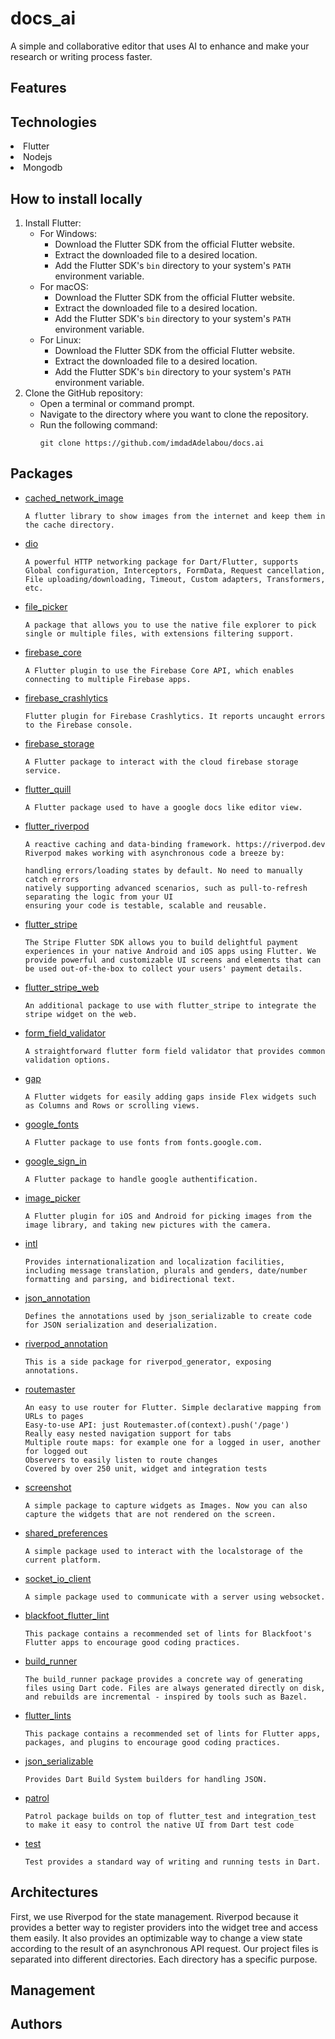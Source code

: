 # docs_ai

A simple and collaborative editor that uses AI to enhance and make your research or writing process faster.

## Features

## Technologies
<li>Flutter</li>
<li>Nodejs</li>
<li>Mongodb</li>

## How to install locally
1. Install Flutter:
     - For Windows:
         - Download the Flutter SDK from the official Flutter website.
         - Extract the downloaded file to a desired location.
         - Add the Flutter SDK's `bin` directory to your system's `PATH` environment variable.
     - For macOS:
         - Download the Flutter SDK from the official Flutter website.
         - Extract the downloaded file to a desired location.
         - Add the Flutter SDK's `bin` directory to your system's `PATH` environment variable.
     - For Linux:
         - Download the Flutter SDK from the official Flutter website.
         - Extract the downloaded file to a desired location.
         - Add the Flutter SDK's `bin` directory to your system's `PATH` environment variable.
2. Clone the GitHub repository:
     - Open a terminal or command prompt.
     - Navigate to the directory where you want to clone the repository.
     - Run the following command:
         ```
         git clone https://github.com/imdadAdelabou/docs.ai
         ```
         
## Packages
- [cached_network_image](https://pub.dev/packages/cached_network_image/)
    ```
    A flutter library to show images from the internet and keep them in the cache directory.
    ```
- [dio](https://pub.dev/packages/dio/)
    ```
    A powerful HTTP networking package for Dart/Flutter, supports Global configuration, Interceptors, FormData, Request cancellation, File uploading/downloading, Timeout, Custom adapters, Transformers, etc.
    ```
- [file_picker](https://pub.dev/packages/file_picker/)
    ```
    A package that allows you to use the native file explorer to pick single or multiple files, with extensions filtering support.
    ```
- [firebase_core](https://pub.dev/packages/firebase_core/)
    ```
    A Flutter plugin to use the Firebase Core API, which enables connecting to multiple Firebase apps.
    ```
- [firebase_crashlytics](https://pub.dev/packages/firebase_crashlytics/)
    ```
    Flutter plugin for Firebase Crashlytics. It reports uncaught errors to the Firebase console.
    ```
- [firebase_storage](https://pub.dev/packages/firebase_storage/)
    ```
    A Flutter package to interact with the cloud firebase storage service.
    ```
- [flutter_quill](https://pub.dev/packages/flutter_quill/)
    ```
    A Flutter package used to have a google docs like editor view.
    ```
- [flutter_riverpod](https://pub.dev/packages/flutter_riverpod/)
    ```
    A reactive caching and data-binding framework. https://riverpod.dev
    Riverpod makes working with asynchronous code a breeze by:

    handling errors/loading states by default. No need to manually catch errors
    natively supporting advanced scenarios, such as pull-to-refresh
    separating the logic from your UI
    ensuring your code is testable, scalable and reusable.
    ```
- [flutter_stripe](https://pub.dev/packages/flutter_stripe/)
    ```
    The Stripe Flutter SDK allows you to build delightful payment experiences in your native Android and iOS apps using Flutter. We provide powerful and customizable UI screens and elements that can be used out-of-the-box to collect your users' payment details.
    ```
- [flutter_stripe_web](https://pub.dev/packages/flutter_stripe_web/)
    ```
    An additional package to use with flutter_stripe to integrate the stripe widget on the web.
    ```
- [form_field_validator](https://pub.dev/packages/form_field_validator)
    ```
    A straightforward flutter form field validator that provides common validation options.
    ```
- [gap](https://pub.dev/packages/gap/)
    ```
    A Flutter widgets for easily adding gaps inside Flex widgets such as Columns and Rows or scrolling views.
    ```
- [google_fonts](https://pub.dev/packages/google_fonts/)
    ```
    A Flutter package to use fonts from fonts.google.com.
    ```
- [google_sign_in](https://pub.dev/packages/google_sign_in/)
    ```
    A Flutter package to handle google authentification.
    ```
- [image_picker](https://pub.dev/packages/image_picker/)
    ```
    A Flutter plugin for iOS and Android for picking images from the image library, and taking new pictures with the camera.
    ```
- [intl](https://pub.dev/packages/intl/)
    ```
    Provides internationalization and localization facilities, including message translation, plurals and genders, date/number formatting and parsing, and bidirectional text.
    ```
- [json_annotation](https://pub.dev/packages/json_annotation/)
    ```
    Defines the annotations used by json_serializable to create code for JSON serialization and deserialization.
    ```
- [riverpod_annotation](https://pub.dev/packages/riverpod_annotation/)
    ```
   This is a side package for riverpod_generator, exposing annotations.
    ```
- [routemaster](https://pub.dev/packages/routemaster/)
    ```
    An easy to use router for Flutter. Simple declarative mapping from URLs to pages
    Easy-to-use API: just Routemaster.of(context).push('/page')
    Really easy nested navigation support for tabs
    Multiple route maps: for example one for a logged in user, another for logged out
    Observers to easily listen to route changes
    Covered by over 250 unit, widget and integration tests
    ```
- [screenshot](https://pub.dev/packages/screenshot/)
    ```
    A simple package to capture widgets as Images. Now you can also capture the widgets that are not rendered on the screen.
    ```
- [shared_preferences](https://pub.dev/packages/shared_preferences/)
    ```
    A simple package used to interact with the localstorage of the current platform.
    ```
- [socket_io_client](https://pub.dev/packages/socket_io_client/)
    ```
    A simple package used to communicate with a server using websocket.
    ```
- [blackfoot_flutter_lint](https://pub.dev/packages/blackfoot_flutter_lint/)
    ```
    This package contains a recommended set of lints for Blackfoot's Flutter apps to encourage good coding practices.
    ```
- [build_runner](https://pub.dev/packages/build_runner/)
    ```
    The build_runner package provides a concrete way of generating files using Dart code. Files are always generated directly on disk, and rebuilds are incremental - inspired by tools such as Bazel.
    ```
- [flutter_lints](https://pub.dev/packages/flutter_lints/)
    ```
   This package contains a recommended set of lints for Flutter apps, packages, and plugins to encourage good coding practices.
    ```
- [json_serializable](https://pub.dev/packages/json_serializable/)
    ```
    Provides Dart Build System builders for handling JSON.
    ```
- [patrol](https://pub.dev/packages/patrol/)
    ```
    Patrol package builds on top of flutter_test and integration_test to make it easy to control the native UI from Dart test code
    ```
- [test](https://pub.dev/packages/test/)
    ```
    Test provides a standard way of writing and running tests in Dart.
    ```

## Architectures
First, we use Riverpod for the state management. Riverpod because it provides a better way to register providers into the widget tree and access them easily. It also provides an optimizable way to change a view state according to the result of an asynchronous API request. 
Our project files is separated into different directories. Each directory has a specific purpose. 

## Management

## Authors

